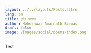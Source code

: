 ```yaml
---
layout: ../../layouts/Posts.astro
lang: bn
title: দুর্গার আগমন
author: Moheshwar Amarnath Biswas
draft: false
image: /images/social/poems/index.png
---
```


Test
